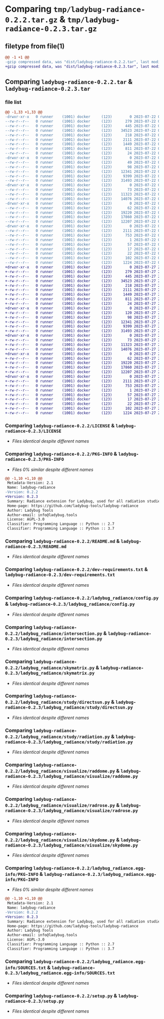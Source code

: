 # Comparing `tmp/ladybug-radiance-0.2.2.tar.gz` & `tmp/ladybug-radiance-0.2.3.tar.gz`

## filetype from file(1)

```diff
@@ -1 +1 @@
-gzip compressed data, was "dist/ladybug-radiance-0.2.2.tar", last modified: Sat Jul 22 02:57:45 2023, max compression
+gzip compressed data, was "dist/ladybug-radiance-0.2.3.tar", last modified: Thu Jul 27 23:57:56 2023, max compression
```

## Comparing `ladybug-radiance-0.2.2.tar` & `ladybug-radiance-0.2.3.tar`

### file list

```diff
@@ -1,33 +1,33 @@
-drwxr-xr-x   0 runner    (1001) docker     (123)        0 2023-07-22 02:57:45.000000 ladybug-radiance-0.2.2/
--rw-r--r--   0 runner    (1001) docker     (123)      279 2023-07-22 02:56:38.000000 ladybug-radiance-0.2.2/CODE_OF_CONDUCT.md
--rw-r--r--   0 runner    (1001) docker     (123)      445 2023-07-22 02:56:38.000000 ladybug-radiance-0.2.2/CONTRIBUTING.md
--rw-r--r--   0 runner    (1001) docker     (123)    34523 2023-07-22 02:56:38.000000 ladybug-radiance-0.2.2/LICENSE
--rw-r--r--   0 runner    (1001) docker     (123)      218 2023-07-22 02:56:38.000000 ladybug-radiance-0.2.2/MANIFEST.in
--rw-r--r--   0 runner    (1001) docker     (123)     2111 2023-07-22 02:57:45.000000 ladybug-radiance-0.2.2/PKG-INFO
--rw-r--r--   0 runner    (1001) docker     (123)     1449 2023-07-22 02:56:38.000000 ladybug-radiance-0.2.2/README.md
--rw-r--r--   0 runner    (1001) docker     (123)      811 2023-07-22 02:56:38.000000 ladybug-radiance-0.2.2/dev-requirements.txt
--rw-r--r--   0 runner    (1001) docker     (123)       24 2023-07-22 02:56:38.000000 ladybug-radiance-0.2.2/display-requirements.txt
-drwxr-xr-x   0 runner    (1001) docker     (123)        0 2023-07-22 02:57:45.000000 ladybug-radiance-0.2.2/ladybug_radiance/
--rw-r--r--   0 runner    (1001) docker     (123)       49 2023-07-22 02:56:38.000000 ladybug-radiance-0.2.2/ladybug_radiance/__init__.py
--rw-r--r--   0 runner    (1001) docker     (123)       98 2023-07-22 02:56:38.000000 ladybug-radiance-0.2.2/ladybug_radiance/config.json
--rw-r--r--   0 runner    (1001) docker     (123)    12341 2023-07-22 02:56:38.000000 ladybug-radiance-0.2.2/ladybug_radiance/config.py
--rw-r--r--   0 runner    (1001) docker     (123)     9399 2023-07-22 02:56:38.000000 ladybug-radiance-0.2.2/ladybug_radiance/intersection.py
--rw-r--r--   0 runner    (1001) docker     (123)    31493 2023-07-22 02:56:38.000000 ladybug-radiance-0.2.2/ladybug_radiance/skymatrix.py
-drwxr-xr-x   0 runner    (1001) docker     (123)        0 2023-07-22 02:57:45.000000 ladybug-radiance-0.2.2/ladybug_radiance/study/
--rw-r--r--   0 runner    (1001) docker     (123)       73 2023-07-22 02:56:38.000000 ladybug-radiance-0.2.2/ladybug_radiance/study/__init__.py
--rw-r--r--   0 runner    (1001) docker     (123)    11323 2023-07-22 02:56:38.000000 ladybug-radiance-0.2.2/ladybug_radiance/study/directsun.py
--rw-r--r--   0 runner    (1001) docker     (123)    14076 2023-07-22 02:56:38.000000 ladybug-radiance-0.2.2/ladybug_radiance/study/radiation.py
-drwxr-xr-x   0 runner    (1001) docker     (123)        0 2023-07-22 02:57:45.000000 ladybug-radiance-0.2.2/ladybug_radiance/visualize/
--rw-r--r--   0 runner    (1001) docker     (123)       62 2023-07-22 02:56:38.000000 ladybug-radiance-0.2.2/ladybug_radiance/visualize/__init__.py
--rw-r--r--   0 runner    (1001) docker     (123)    19220 2023-07-22 02:56:38.000000 ladybug-radiance-0.2.2/ladybug_radiance/visualize/raddome.py
--rw-r--r--   0 runner    (1001) docker     (123)    17860 2023-07-22 02:56:38.000000 ladybug-radiance-0.2.2/ladybug_radiance/visualize/radrose.py
--rw-r--r--   0 runner    (1001) docker     (123)    12207 2023-07-22 02:56:38.000000 ladybug-radiance-0.2.2/ladybug_radiance/visualize/skydome.py
-drwxr-xr-x   0 runner    (1001) docker     (123)        0 2023-07-22 02:57:45.000000 ladybug-radiance-0.2.2/ladybug_radiance.egg-info/
--rw-r--r--   0 runner    (1001) docker     (123)     2111 2023-07-22 02:57:45.000000 ladybug-radiance-0.2.2/ladybug_radiance.egg-info/PKG-INFO
--rw-r--r--   0 runner    (1001) docker     (123)      753 2023-07-22 02:57:45.000000 ladybug-radiance-0.2.2/ladybug_radiance.egg-info/SOURCES.txt
--rw-r--r--   0 runner    (1001) docker     (123)        1 2023-07-22 02:57:45.000000 ladybug-radiance-0.2.2/ladybug_radiance.egg-info/dependency_links.txt
--rw-r--r--   0 runner    (1001) docker     (123)       57 2023-07-22 02:57:45.000000 ladybug-radiance-0.2.2/ladybug_radiance.egg-info/requires.txt
--rw-r--r--   0 runner    (1001) docker     (123)       17 2023-07-22 02:57:45.000000 ladybug-radiance-0.2.2/ladybug_radiance.egg-info/top_level.txt
--rw-r--r--   0 runner    (1001) docker     (123)       22 2023-07-22 02:56:38.000000 ladybug-radiance-0.2.2/requirements.txt
--rw-r--r--   0 runner    (1001) docker     (123)      102 2023-07-22 02:57:45.000000 ladybug-radiance-0.2.2/setup.cfg
--rw-r--r--   0 runner    (1001) docker     (123)     1224 2023-07-22 02:56:38.000000 ladybug-radiance-0.2.2/setup.py
+drwxr-xr-x   0 runner    (1001) docker     (123)        0 2023-07-27 23:57:56.000000 ladybug-radiance-0.2.3/
+-rw-r--r--   0 runner    (1001) docker     (123)      279 2023-07-27 23:56:57.000000 ladybug-radiance-0.2.3/CODE_OF_CONDUCT.md
+-rw-r--r--   0 runner    (1001) docker     (123)      445 2023-07-27 23:56:57.000000 ladybug-radiance-0.2.3/CONTRIBUTING.md
+-rw-r--r--   0 runner    (1001) docker     (123)    34523 2023-07-27 23:56:57.000000 ladybug-radiance-0.2.3/LICENSE
+-rw-r--r--   0 runner    (1001) docker     (123)      218 2023-07-27 23:56:57.000000 ladybug-radiance-0.2.3/MANIFEST.in
+-rw-r--r--   0 runner    (1001) docker     (123)     2111 2023-07-27 23:57:56.000000 ladybug-radiance-0.2.3/PKG-INFO
+-rw-r--r--   0 runner    (1001) docker     (123)     1449 2023-07-27 23:56:57.000000 ladybug-radiance-0.2.3/README.md
+-rw-r--r--   0 runner    (1001) docker     (123)      811 2023-07-27 23:56:57.000000 ladybug-radiance-0.2.3/dev-requirements.txt
+-rw-r--r--   0 runner    (1001) docker     (123)       24 2023-07-27 23:56:57.000000 ladybug-radiance-0.2.3/display-requirements.txt
+drwxr-xr-x   0 runner    (1001) docker     (123)        0 2023-07-27 23:57:56.000000 ladybug-radiance-0.2.3/ladybug_radiance/
+-rw-r--r--   0 runner    (1001) docker     (123)      120 2023-07-27 23:56:57.000000 ladybug-radiance-0.2.3/ladybug_radiance/__init__.py
+-rw-r--r--   0 runner    (1001) docker     (123)       98 2023-07-27 23:56:57.000000 ladybug-radiance-0.2.3/ladybug_radiance/config.json
+-rw-r--r--   0 runner    (1001) docker     (123)    12341 2023-07-27 23:56:57.000000 ladybug-radiance-0.2.3/ladybug_radiance/config.py
+-rw-r--r--   0 runner    (1001) docker     (123)     9399 2023-07-27 23:56:57.000000 ladybug-radiance-0.2.3/ladybug_radiance/intersection.py
+-rw-r--r--   0 runner    (1001) docker     (123)    31493 2023-07-27 23:56:57.000000 ladybug-radiance-0.2.3/ladybug_radiance/skymatrix.py
+drwxr-xr-x   0 runner    (1001) docker     (123)        0 2023-07-27 23:57:56.000000 ladybug-radiance-0.2.3/ladybug_radiance/study/
+-rw-r--r--   0 runner    (1001) docker     (123)       73 2023-07-27 23:56:57.000000 ladybug-radiance-0.2.3/ladybug_radiance/study/__init__.py
+-rw-r--r--   0 runner    (1001) docker     (123)    11323 2023-07-27 23:56:57.000000 ladybug-radiance-0.2.3/ladybug_radiance/study/directsun.py
+-rw-r--r--   0 runner    (1001) docker     (123)    14076 2023-07-27 23:56:57.000000 ladybug-radiance-0.2.3/ladybug_radiance/study/radiation.py
+drwxr-xr-x   0 runner    (1001) docker     (123)        0 2023-07-27 23:57:56.000000 ladybug-radiance-0.2.3/ladybug_radiance/visualize/
+-rw-r--r--   0 runner    (1001) docker     (123)       62 2023-07-27 23:56:57.000000 ladybug-radiance-0.2.3/ladybug_radiance/visualize/__init__.py
+-rw-r--r--   0 runner    (1001) docker     (123)    19220 2023-07-27 23:56:57.000000 ladybug-radiance-0.2.3/ladybug_radiance/visualize/raddome.py
+-rw-r--r--   0 runner    (1001) docker     (123)    17860 2023-07-27 23:56:57.000000 ladybug-radiance-0.2.3/ladybug_radiance/visualize/radrose.py
+-rw-r--r--   0 runner    (1001) docker     (123)    12207 2023-07-27 23:56:57.000000 ladybug-radiance-0.2.3/ladybug_radiance/visualize/skydome.py
+drwxr-xr-x   0 runner    (1001) docker     (123)        0 2023-07-27 23:57:56.000000 ladybug-radiance-0.2.3/ladybug_radiance.egg-info/
+-rw-r--r--   0 runner    (1001) docker     (123)     2111 2023-07-27 23:57:56.000000 ladybug-radiance-0.2.3/ladybug_radiance.egg-info/PKG-INFO
+-rw-r--r--   0 runner    (1001) docker     (123)      753 2023-07-27 23:57:56.000000 ladybug-radiance-0.2.3/ladybug_radiance.egg-info/SOURCES.txt
+-rw-r--r--   0 runner    (1001) docker     (123)        1 2023-07-27 23:57:56.000000 ladybug-radiance-0.2.3/ladybug_radiance.egg-info/dependency_links.txt
+-rw-r--r--   0 runner    (1001) docker     (123)       57 2023-07-27 23:57:56.000000 ladybug-radiance-0.2.3/ladybug_radiance.egg-info/requires.txt
+-rw-r--r--   0 runner    (1001) docker     (123)       17 2023-07-27 23:57:56.000000 ladybug-radiance-0.2.3/ladybug_radiance.egg-info/top_level.txt
+-rw-r--r--   0 runner    (1001) docker     (123)       22 2023-07-27 23:56:57.000000 ladybug-radiance-0.2.3/requirements.txt
+-rw-r--r--   0 runner    (1001) docker     (123)      102 2023-07-27 23:57:56.000000 ladybug-radiance-0.2.3/setup.cfg
+-rw-r--r--   0 runner    (1001) docker     (123)     1224 2023-07-27 23:56:57.000000 ladybug-radiance-0.2.3/setup.py
```

### Comparing `ladybug-radiance-0.2.2/LICENSE` & `ladybug-radiance-0.2.3/LICENSE`

 * *Files identical despite different names*

### Comparing `ladybug-radiance-0.2.2/PKG-INFO` & `ladybug-radiance-0.2.3/PKG-INFO`

 * *Files 0% similar despite different names*

```diff
@@ -1,10 +1,10 @@
 Metadata-Version: 2.1
 Name: ladybug-radiance
-Version: 0.2.2
+Version: 0.2.3
 Summary: Radiance extension for Ladybug, used for all radiation studies and graphics.
 Home-page: https://github.com/ladybug-tools/ladybug-radiance
 Author: Ladybug Tools
 Author-email: info@ladybug.tools
 License: AGPL-3.0
 Classifier: Programming Language :: Python :: 2.7
 Classifier: Programming Language :: Python :: 3.7
```

### Comparing `ladybug-radiance-0.2.2/README.md` & `ladybug-radiance-0.2.3/README.md`

 * *Files identical despite different names*

### Comparing `ladybug-radiance-0.2.2/dev-requirements.txt` & `ladybug-radiance-0.2.3/dev-requirements.txt`

 * *Files identical despite different names*

### Comparing `ladybug-radiance-0.2.2/ladybug_radiance/config.py` & `ladybug-radiance-0.2.3/ladybug_radiance/config.py`

 * *Files identical despite different names*

### Comparing `ladybug-radiance-0.2.2/ladybug_radiance/intersection.py` & `ladybug-radiance-0.2.3/ladybug_radiance/intersection.py`

 * *Files identical despite different names*

### Comparing `ladybug-radiance-0.2.2/ladybug_radiance/skymatrix.py` & `ladybug-radiance-0.2.3/ladybug_radiance/skymatrix.py`

 * *Files identical despite different names*

### Comparing `ladybug-radiance-0.2.2/ladybug_radiance/study/directsun.py` & `ladybug-radiance-0.2.3/ladybug_radiance/study/directsun.py`

 * *Files identical despite different names*

### Comparing `ladybug-radiance-0.2.2/ladybug_radiance/study/radiation.py` & `ladybug-radiance-0.2.3/ladybug_radiance/study/radiation.py`

 * *Files identical despite different names*

### Comparing `ladybug-radiance-0.2.2/ladybug_radiance/visualize/raddome.py` & `ladybug-radiance-0.2.3/ladybug_radiance/visualize/raddome.py`

 * *Files identical despite different names*

### Comparing `ladybug-radiance-0.2.2/ladybug_radiance/visualize/radrose.py` & `ladybug-radiance-0.2.3/ladybug_radiance/visualize/radrose.py`

 * *Files identical despite different names*

### Comparing `ladybug-radiance-0.2.2/ladybug_radiance/visualize/skydome.py` & `ladybug-radiance-0.2.3/ladybug_radiance/visualize/skydome.py`

 * *Files identical despite different names*

### Comparing `ladybug-radiance-0.2.2/ladybug_radiance.egg-info/PKG-INFO` & `ladybug-radiance-0.2.3/ladybug_radiance.egg-info/PKG-INFO`

 * *Files 0% similar despite different names*

```diff
@@ -1,10 +1,10 @@
 Metadata-Version: 2.1
 Name: ladybug-radiance
-Version: 0.2.2
+Version: 0.2.3
 Summary: Radiance extension for Ladybug, used for all radiation studies and graphics.
 Home-page: https://github.com/ladybug-tools/ladybug-radiance
 Author: Ladybug Tools
 Author-email: info@ladybug.tools
 License: AGPL-3.0
 Classifier: Programming Language :: Python :: 2.7
 Classifier: Programming Language :: Python :: 3.7
```

### Comparing `ladybug-radiance-0.2.2/ladybug_radiance.egg-info/SOURCES.txt` & `ladybug-radiance-0.2.3/ladybug_radiance.egg-info/SOURCES.txt`

 * *Files identical despite different names*

### Comparing `ladybug-radiance-0.2.2/setup.py` & `ladybug-radiance-0.2.3/setup.py`

 * *Files identical despite different names*

